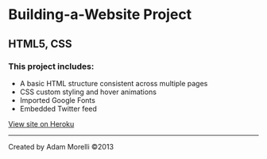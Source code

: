 # Building-a-Website Project
## HTML5, CSS

### This project includes:
* A basic HTML structure consistent across multiple pages
* CSS custom styling and hover animations
* Imported Google Fonts
* Embedded Twitter feed

[View site on Heroku]()
___
Created by Adam Morelli ©2013
